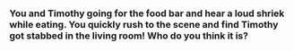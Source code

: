 ### You and Timothy going for the food bar and hear a loud shriek while eating. You quickly rush to the scene and find Timothy got stabbed in the living room! Who do you think it is?

